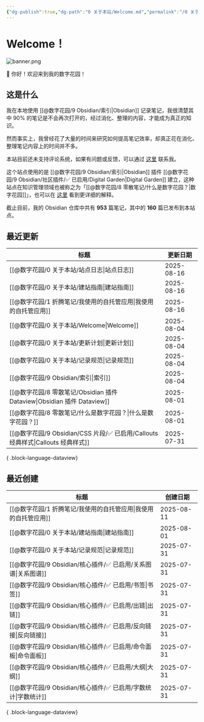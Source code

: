 ```yaml
---
{"dg-publish":true,"dg-path":"0 关于本站/Welcome.md","permalink":"/0 关于本站/Welcome/","pinned":true,"tags":["gardenEntry"],"created":"2025-03-20","updated":"2025-08-04"}
---
```



# Welcome！

![banner.png](/img/user/@%E6%95%B0%E5%AD%97%E8%8A%B1%E5%9B%AD/@%E9%99%84%E4%BB%B6%E5%BA%93/banner.png)

👋 你好！欢迎来到我的数字花园！

## 这是什么

我在本地使用 [[@数字花园/9 Obsidian/索引\|Obsidian]] 记录笔记，我很清楚其中 90% 的笔记是不会再次打开的，经过消化、整理的内容，才能成为真正的知识。

然而事实上，我曾经花了大量的时间来研究如何提高笔记效率，却真正花在消化、整理笔记内容上的时间并不多。

本站目前还未支持评论系统，如果有问题或反馈，可以通过 [这里](https://github.com/mlosun/Obsidian_Digital_Garden/issues) 联系我。

这个站点使用的是 [[@数字花园/9 Obsidian/索引\|Obsidian]] 插件 [[@数字花园/9 Obsidian/社区插件/✅ 已启用/Digital Garden\|Digital Garden]] 建立，这种站点在知识管理领域也被称之为「[[@数字花园/8 零散笔记/什么是数字花园？\|数字花园]]」，也可以在 [这里](https://blog.effie.co/%E5%A6%82%E4%BD%95%E5%BB%BA%E7%AB%8B%E6%95%B0%E5%AD%97%E8%8A%B1%E5%9B%AD%EF%BC%9F/) 看到更详细的解释。

<p><span>截止目前，我的 Obsidian 仓库中共有 <strong>953</strong> 篇笔记，其中的 <strong>160</strong> 篇已发布到本站点。</span></p>

## 最近更新

| 标题                                                                | 更新日期       |
| ----------------------------------------------------------------- | ---------- |
| [[@数字花园/0 关于本站/站点日志\|站点日志]]                                    | 2025-08-16 |
| [[@数字花园/0 关于本站/建站指南\|建站指南]]                                    | 2025-08-16 |
| [[@数字花园/1 折腾笔记/我使用的自托管应用\|我使用的自托管应用]]                          | 2025-08-16 |
| [[@数字花园/0 关于本站/Welcome\|Welcome]]                              | 2025-08-04 |
| [[@数字花园/0 关于本站/更新计划\|更新计划]]                                    | 2025-08-04 |
| [[@数字花园/0 关于本站/记录规范\|记录规范]]                                    | 2025-08-04 |
| [[@数字花园/9 Obsidian/索引\|索引]]                                    | 2025-08-04 |
| [[@数字花园/8 零散笔记/Obsidian 插件 Dataview\|Obsidian 插件 Dataview]]    | 2025-08-01 |
| [[@数字花园/8 零散笔记/什么是数字花园？\|什么是数字花园？]]                            | 2025-08-01 |
| [[@数字花园/9 Obsidian/CSS 片段/✅ 已启用/Callouts 经典样式\|Callouts 经典样式]] | 2025-07-31 |

{ .block-language-dataview}

## 最近创建

| 标题                                            | 创建日期       |
| --------------------------------------------- | ---------- |
| [[@数字花园/1 折腾笔记/我使用的自托管应用\|我使用的自托管应用]]      | 2025-08-11 |
| [[@数字花园/0 关于本站/建站指南\|建站指南]]                | 2025-08-01 |
| [[@数字花园/0 关于本站/记录规范\|记录规范]]                | 2025-07-31 |
| [[@数字花园/9 Obsidian/核心插件/✅ 已启用/关系图谱\|关系图谱]] | 2025-07-31 |
| [[@数字花园/9 Obsidian/核心插件/✅ 已启用/书签\|书签]]     | 2025-07-31 |
| [[@数字花园/9 Obsidian/核心插件/✅ 已启用/出链\|出链]]     | 2025-07-31 |
| [[@数字花园/9 Obsidian/核心插件/✅ 已启用/反向链接\|反向链接]] | 2025-07-31 |
| [[@数字花园/9 Obsidian/核心插件/✅ 已启用/命令面板\|命令面板]] | 2025-07-31 |
| [[@数字花园/9 Obsidian/核心插件/✅ 已启用/大纲\|大纲]]     | 2025-07-31 |
| [[@数字花园/9 Obsidian/核心插件/✅ 已启用/字数统计\|字数统计]] | 2025-07-31 |

{ .block-language-dataview}
